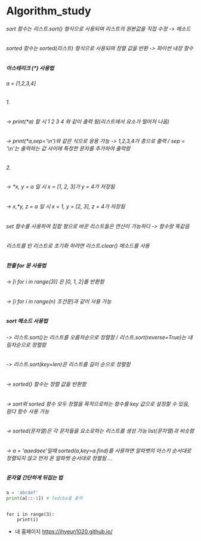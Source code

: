 # Algorithm_study
###### sort 함수는 리스트.sort() 형식으로 사용되며 리스트의 원본값을 직접 수정 -> 메소드
###### sorted 함수는 sorted(리스트) 형식으로 사용되며 정렬 값을 반환 -> 파이썬 내장 함수

##### 아스테리크 (*) 사용법
######  a = [1,2,3,4]
###### 1.
###### -> print(*a) 할 시 1 2 3 4 와 같이 출력 됨(리스트에서 요소가 떨어저 나옴)
###### -> print(*a,sep='\n')와 같은 식으로 응용 가능 -> 1,2,3,4가 종으로 출력 / sep = '\n'는 출력하는 값 사이에 특정한 문자를 추가하여 출력함
###### 2.
###### -> *x, y = a 일 시 x = [1, 2, 3]가 y = 4가 저장됨
###### -> x,*y, z = a 일 시 x = 1, y = [2, 3], z = 4가 저장됨

###### set 함수를 사용하여 집합 형으로 바꾼 리스트들은 연산이 가능하다 -> 함수랑 똑같음

###### 리스트를 빈 리스트로 초기화 하려면 리스트.clear() 메소드를 사용

##### 한줄 for 문 사용법
###### -> [i for i in range(3)] 은 [0, 1, 2]를 반환함
###### -> [i for i in range(n) 조건문]과 같이 사용 가능

##### sort 메소드 사용법
###### -> 리스트.sort()는 리스트를 오름차순으로 정렬함 / 리스트.sort(reverse=True)는 내림차순으로 정렬함
###### -> 리스트.sort(key=len)은 리스트를 길이 순으로 정렬함
###### -> sorted() 함수는 정렬 값을 반환함
###### -> sort와 sorted 함수 모두 정렬을 목적으로하는 함수를 key 값으로 설정할 수 있음, 람다 함수 사용 가능
###### -> sorted(문자열)은 각 문자들을 요소로하는 리스트를 생성 가능 list(문자열)과 비슷함
###### -> a = 'aaedaee'일때 sorted(a,key=a.find)를 사용하면 알파벳의 아스키 순서대로 정렬되지 않고 먼저 온 알파벳 순서대로 정렬됨 ...

##### 문자열 간단하게 뒤집는 법
```python
a = 'abcdef'
print(a[::-1]) # fedcba를 출력
```

<pre><code>
for i in range(3):
    print(i)
</pre></code>

* 내 홈페이지 https://jhyeun1020.github.io/
